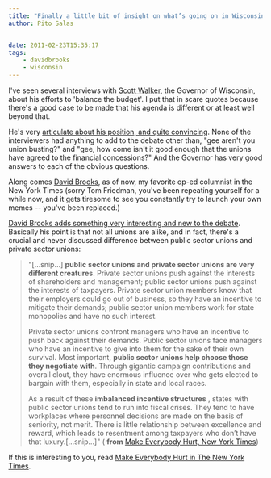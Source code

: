 ```yaml
---
title: "Finally a little bit of insight on what’s going on in Wisconsin"
author: Pito Salas


date: 2011-02-23T15:35:17
tags:
    - davidbrooks
    - wisconsin
---
```




I've seen several interviews with [Scott
Walker](<http://en.wikipedia.org/wiki/Scott_Walker_\(politician\)>), the
Governor of Wisconsin, about his efforts to 'balance the budget'. I put that
in scare quotes because there's a good case to be made that his agenda is
different or at least well beyond that.

He's very [articulate about his position, and quite
convincing](<http://www.cnn.com/2011/US/02/21/wisconsin.budget/index.html?iref=24hours>).
None of the interviewers had anything to add to the debate other than, "gee
aren't you union busting?" and "gee, how come isn't it good enough that the
unions have agreed to the financial concessions?" And the Governor has very
good answers to each of the obvious questions.

Along comes [David
Brooks](<http://topics.nytimes.com/top/opinion/editorialsandoped/oped/columnists/davidbrooks/index.html>),
as of now, my favorite op-ed columnist in the New York Times (sorry Tom
Friedman, you've been repeating yourself for a while now, and it gets tiresome
to see you constantly try to launch your own memes -- you've been replaced.)

[David Brooks adds something very interesting and new to the
debate](<http://www.nytimes.com/2011/02/22/opinion/22brooks.html?_r=1&ref=davidbrooks>).
Basically his point is that not all unions are alike, and in fact, there's a
crucial and never discussed difference between public sector unions and
private sector unions:

> "[…snip…] **public sector unions and private sector unions are very
> different creatures**. Private sector unions push against the interests of
> shareholders and management; public sector unions push against the interests
> of taxpayers. Private sector union members know that their employers could
> go out of business, so they have an incentive to mitigate their demands;
> public sector union members work for state monopolies and have no such
> interest.
>
> Private sector unions confront managers who have an incentive to push back
> against their demands. Public sector unions face managers who have an
> incentive to give into them for the sake of their own survival. Most
> important, **public sector unions help choose those they negotiate with**.
> Through gigantic campaign contributions and overall clout, they have
> enormous influence over who gets elected to bargain with them, especially in
> state and local races.
>
> As a result of these **imbalanced incentive structures** , states with
> public sector unions tend to run into fiscal crises. They tend to have
> workplaces where personnel decisions are made on the basis of seniority, not
> merit. There is little relationship between excellence and reward, which
> leads to resentment among taxpayers who don’t have that luxury.[…snip…]" (
> **from** [Make Everybody Hurt, New York
> Times](<http://www.nytimes.com/2011/02/22/opinion/22brooks.html?_r=1&ref=davidbrooks>))

If this is interesting to you, read [Make Everybody Hurt in The New York
Times](<http://www.nytimes.com/2011/02/22/opinion/22brooks.html?_r=1&ref=davidbrooks>).


